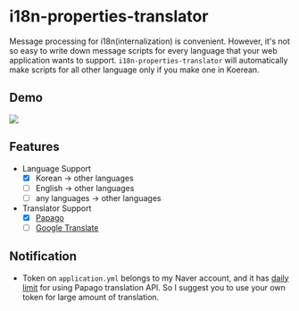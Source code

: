 # i18n-properties-translator
Message processing for i18n(internalization) is convenient. However, it's not so easy to write down message scripts for every language that your web application wants to support. `i18n-properties-translator` will automatically make scripts for all other language only if you make one in Koerean. 

## Demo
<img src="./documentation/demo.gif"></img>

## Features
- Language Support
  - [x] Korean -> other languages
  - [ ] English -> other languages
  - [ ] any languages -> other languages
- Translator Support
  - [x] [Papago](https://developers.naver.com/docs/papago/README.md)
  - [ ] [Google Translate](https://cloud.google.com/translate)
  
## Notification
- Token on `application.yml` belongs to my Naver account, and it has [daily limit](https://developers.naver.com/products/intro/faq/#q--%EB%84%A4%EC%9D%B4%EB%B2%84-%EC%98%A4%ED%94%88api%EB%A5%BC-%EC%82%AC%EC%9A%A9%ED%95%A0-%EB%95%8C-%EC%A3%BC%EC%9D%98%ED%95%B4%EC%95%BC-%ED%95%98%EB%8A%94-%EC%A0%9C%ED%95%9C-%EC%82%AC%ED%95%AD%EC%97%90%EB%8A%94-%EB%AC%B4%EC%97%87%EC%9D%B4-%EC%9E%88%EB%82%98%EC%9A%94?) for using Papago translation API. So I suggest you to use your own token for large amount of translation.

